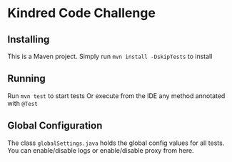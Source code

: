 # Kindred Code Challenge

## Installing
This is a Maven project. Simply run `mvn install -DskipTests` to install

## Running
Run `mvn test` to start tests
Or execute from the IDE any method annotated with `@Test`

## Global Configuration
The class `globalSettings.java` holds the global config values for all tests. You can enable/disable logs or enable/disable proxy from here.

